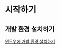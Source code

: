 # 시작하기

## 개발 환경 설치하기

[윈도우에 개발 환경 설치하기](getting_started/installing_development_environment_on_windows.md)

